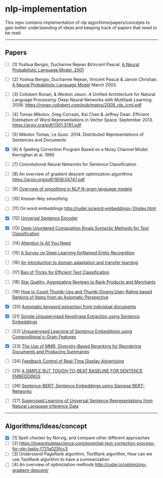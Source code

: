 # nlp-implementation
This repo contains implementation of nlp algorithms/papers/concepts to gain better understanding of ideas and keeping track of papers that need to be read.

-------
## Papers
  - [ ] [1] Yoshua Bengio, Ducharme Rejean &Vincent Pascal. [A Neural Probabilistic Language Model. 2001](https://papers.nips.cc/paper/1839-a-neural-probabilistic-language-model.pdf)

  - [ ] [2] Yoshua Bengio, Ducharme Rejean, Vincent Pascal & Janvin Christian. [A Neural Probabilistic Language Model](http://www.jmlr.org/papers/volume3/bengio03a/bengio03a.pdf) 
March 2003. 

  - [ ] [3] Collobert Ronan, & Weston Jason. A Unified Architecture for Natural Language Processing: Deep Neural Networks with Multitask Learning. 2008. https://ronan.collobert.com/pub/matos/2008_nlp_icml.pdf

  - [ ] [4] Tomas Mikolov, Greg Corrado, Kai Chen & Jeffrey Dean. Efficient Estimation of Word Representations in Vector Space. September 2013. https://arxiv.org/pdf/1301.3781.pdf
  - [ ] [5] Mikolov Tomas, Le Quoc. 2014. Distributed Representations of Sentences and Documents
  - [X] [6] A Spelling Correction Program Based on a Noisy Channel Model. Kernighan et al. 1990
  - [ ] [7] Convolutional Neural Networks for Sentence Classification
  - [ ] [8] An overview of gradient descent optimization algorithms https://arxiv.org/pdf/1609.04747.pdf
  - [ ] [9] [Overview of smoothing in NLP N-gram language models](https://nlp.stanford.edu/~wcmac/papers/20050421-smoothing-tutorial.pdf)
  - [ ] [10] Kneser–Ney smoothing
  - [ ] [11] On word embeddings http://ruder.io/word-embeddings-1/index.html
  - [X] [12] [Universal Sentence Encoder](https://arxiv.org/abs/1803.11175)
  - [X] [13] [Deep Unordered Composition Rivals Syntactic Methods for Text Classification](https://people.cs.umass.edu/~miyyer/pubs/2015_acl_dan.pdf)
  - [ ] [14] [Attention Is All You Need](https://arxiv.org/pdf/1706.03762.pdf)
  - [ ] [15] [A Survey on Deep Learning forNamed Entity Recognition](https://arxiv.org/pdf/1812.09449.pdf)
  - [ ] [16] [An introduction to domain adaptation and transfer learning](https://arxiv.org/pdf/1812.11806.pdf)
  - [ ] [17] [Bag of Tricks for Efficient Text Classification](https://aclweb.org/anthology/E17-2068)
  - [ ] [18] [Star Quality: Aggregating Reviews to Rank Products and Merchants](https://static.googleusercontent.com/media/research.google.com/en//pubs/archive/36265.pdf)
  - [ ] [19] [How to Count Thumb-Ups and Thumb-Downs:User-Rating based Ranking of Items from an Axiomatic Perspective](http://www.dcs.bbk.ac.uk/~dell/publications/dellzhang_ictir2011.pdf)
  - [X] [20] [Automatic keyword extraction from individual documents](https://pdfs.semanticscholar.org/5a58/00deb6461b3d022c8465e5286908de9f8d4e.pdf)
  - [X] [21] [Simple Unsupervised Keyphrase Extraction using Sentence Embeddings](https://arxiv.org/pdf/1801.04470.pdf)
  - [ ] [22] [Unsupervised Learning of Sentence Embeddings using Compositional n-Gram Features](https://aclweb.org/anthology/N18-1049)
  - [X] [23] [The Use of MMR, Diversity-Based Reranking for Reordering Documents and Producing Summaries](http://citeseerx.ist.psu.edu/viewdoc/download?doi=10.1.1.188.3982&rep=rep1&type=pdf)
  - [ ] [24] [Feedback Control of Real-Time Display Advertising](https://arxiv.org/pdf/1603.01055.pdf)
  - [ ] [25] [A SIMPLE BUT TOUGH-TO-BEAT BASELINE FOR SENTENCE EMBEDDINGS](https://openreview.net/pdf?id=SyK00v5xx)
  - [ ] [26] [Sentence-BERT: Sentence Embeddings using Siamese BERT-Networks](https://arxiv.org/pdf/1908.10084.pdf)
  - [ ] [27] [Supervised Learning of Universal Sentence Representations from Natural Language Inference Data](https://arxiv.org/pdf/1705.02364.pdf)
-------
## Algorithms/Ideas/concept
   - [X] [1] Spell checker by Norvig, and compare other different approaches
   - [ ] [2] https://towardsdatascience.com/essential-text-correction-process-for-nlp-tasks-f731a025fcc3
   - [ ] [3] Understand PageRank algorithm, TextRank algorithm, How can we use TextRank algorithm to have a 
   summarization
   - [ ] [4] An overview of optimization methods http://ruder.io/optimizing-gradient-descent/
